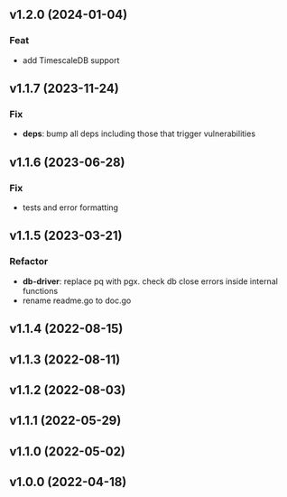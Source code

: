 ## v1.2.0 (2024-01-04)

### Feat

- add TimescaleDB support

## v1.1.7 (2023-11-24)

### Fix

- **deps**: bump all deps including those that trigger vulnerabilities

## v1.1.6 (2023-06-28)

### Fix

- tests and error formatting

## v1.1.5 (2023-03-21)

### Refactor

- **db-driver**: replace pq with pgx. check db close errors inside internal functions
- rename readme.go to doc.go

## v1.1.4 (2022-08-15)

## v1.1.3 (2022-08-11)

## v1.1.2 (2022-08-03)

## v1.1.1 (2022-05-29)

## v1.1.0 (2022-05-02)

## v1.0.0 (2022-04-18)
